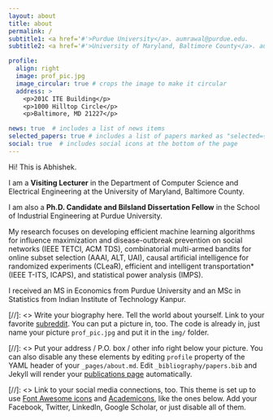 ```yaml
---
layout: about
title: about
permalink: /
subtitle1: <a href='#'>Purdue University</a>. aumrawal@purdue.edu.
subtitle2: <a href='#'>University of Maryland, Baltimore County</a>. aumrawal@umbc.edu.

profile:
  align: right
  image: prof_pic.jpg
  image_circular: true # crops the image to make it circular
  address: >
    <p>201C ITE Building</p>
    <p>1000 Hilltop Circle</p>
    <p>Baltimore, MD 21227</p>

news: true  # includes a list of news items
selected_papers: true # includes a list of papers marked as "selected={true}"
social: true  # includes social icons at the bottom of the page
---
```


Hi! This is Abhishek. 

I am a **Visiting Lecturer** in the Department of Computer Science and Electrical Engineering at the University of Maryland, Baltimore County. 

I am also a **Ph.D. Candidate and Bilsland Dissertation Fellow** in the School of Industrial Engineering at Purdue University. 

My research focuses on developing efficient machine learning algorithms for influence maximization and disease-outbreak prevention on social networks (IEEE TETCI, ACM TDS), combinatorial multi-armed bandits for online subset selection (AAAI, ALT, UAI), causal artificial intelligence for randomized experiments (CLeaR), efficient and intelligent transportation* (IEEE T-ITS, ICAPS), and statistical power analysis (IMPS).

I received an MS in Economics from Purdue University and an MSc in Statistics from Indian Institute of Technology Kanpur.

[//]: <> Write your biography here. Tell the world about yourself. Link to your favorite [subreddit](http://reddit.com). You can put a picture in, too. The code is already in, just name your picture `prof_pic.jpg` and put it in the `img/` folder.

[//]: <> Put your address / P.O. box / other info right below your picture. You can also disable any these elements by editing `profile` property of the YAML header of your `_pages/about.md`. Edit `_bibliography/papers.bib` and Jekyll will render your [publications page](/al-folio/publications/) automatically.

[//]: <> Link to your social media connections, too. This theme is set up to use [Font Awesome icons](http://fortawesome.github.io/Font-Awesome/) and [Academicons](https://jpswalsh.github.io/academicons/), like the ones below. Add your Facebook, Twitter, LinkedIn, Google Scholar, or just disable all of them.
